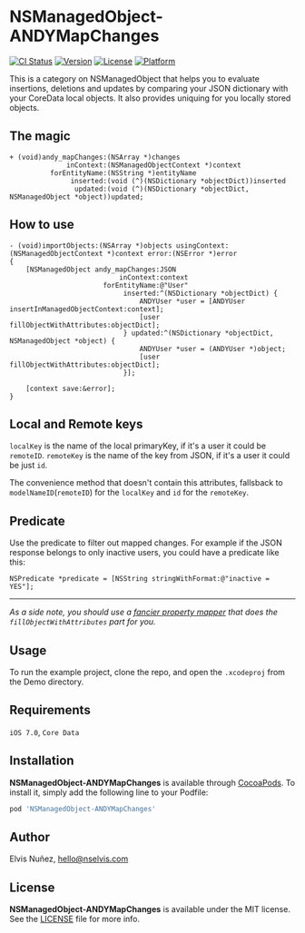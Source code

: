 # NSManagedObject-ANDYMapChanges

[![CI Status](http://img.shields.io/travis/NSElvis/NSManagedObject-ANDYMapChanges.svg?style=flat)](https://travis-ci.org/NSElvis/NSManagedObject-ANDYMapChanges)
[![Version](https://img.shields.io/cocoapods/v/NSManagedObject-ANDYMapChanges.svg?style=flat)](http://cocoadocs.org/docsets/NSManagedObject-ANDYMapChanges)
[![License](https://img.shields.io/cocoapods/l/NSManagedObject-ANDYMapChanges.svg?style=flat)](http://cocoadocs.org/docsets/NSManagedObject-ANDYMapChanges)
[![Platform](https://img.shields.io/cocoapods/p/NSManagedObject-ANDYMapChanges.svg?style=flat)](http://cocoadocs.org/docsets/NSManagedObject-ANDYMapChanges)

This is a category on NSManagedObject that helps you to evaluate insertions, deletions and updates by comparing your JSON dictionary with your CoreData local objects. It also provides uniquing for you locally stored objects.

## The magic

```objc
+ (void)andy_mapChanges:(NSArray *)changes
              inContext:(NSManagedObjectContext *)context
          forEntityName:(NSString *)entityName
               inserted:(void (^)(NSDictionary *objectDict))inserted
                updated:(void (^)(NSDictionary *objectDict, NSManagedObject *object))updated;
```

## How to use

```objc
- (void)importObjects:(NSArray *)objects usingContext:(NSManagedObjectContext *)context error:(NSError *)error
{
    [NSManagedObject andy_mapChanges:JSON
                           inContext:context
                       forEntityName:@"User"
                            inserted:^(NSDictionary *objectDict) {
                                ANDYUser *user = [ANDYUser insertInManagedObjectContext:context];
                                [user fillObjectWithAttributes:objectDict];
                            } updated:^(NSDictionary *objectDict, NSManagedObject *object) {
                                ANDYUser *user = (ANDYUser *)object;
                                [user fillObjectWithAttributes:objectDict];
                            }];

    [context save:&error];
}
```

## Local and Remote keys

`localKey` is the name of the local primaryKey, if it's a user it could be `remoteID`.
`remoteKey` is the name of the key from JSON, if it's a user it could be just `id`.

The convenience method that doesn't contain this attributes, fallsback to `modelNameID`(`remoteID`) for the `localKey` and `id` for the `remoteKey`.

## Predicate

Use the predicate to filter out mapped changes. For example if the JSON response belongs to only inactive users, you could have a predicate like this:

```objc
NSPredicate *predicate = [NSString stringWithFormat:@"inactive = YES"];
```

***

*As a side note, you should use a [fancier property mapper](https://github.com/hyperoslo/NSManagedObject-HYPPropertyMapper/blob/master/README.md) that does the `fillObjectWithAttributes` part for you.*

## Usage

To run the example project, clone the repo, and open the `.xcodeproj` from the Demo directory.

## Requirements

`iOS 7.0`, `Core Data`

## Installation

**NSManagedObject-ANDYMapChanges** is available through [CocoaPods](http://cocoapods.org). To install
it, simply add the following line to your Podfile:

```ruby
pod 'NSManagedObject-ANDYMapChanges'
```

## Author

Elvis Nuñez, [hello@nselvis.com](mailto:hello@nselvis.com)

## License

**NSManagedObject-ANDYMapChanges** is available under the MIT license. See the [LICENSE](https://github.com/NSElvis/NSManagedObject-ANDYMapChanges/blob/master/LICENSE.md) file for more info.

